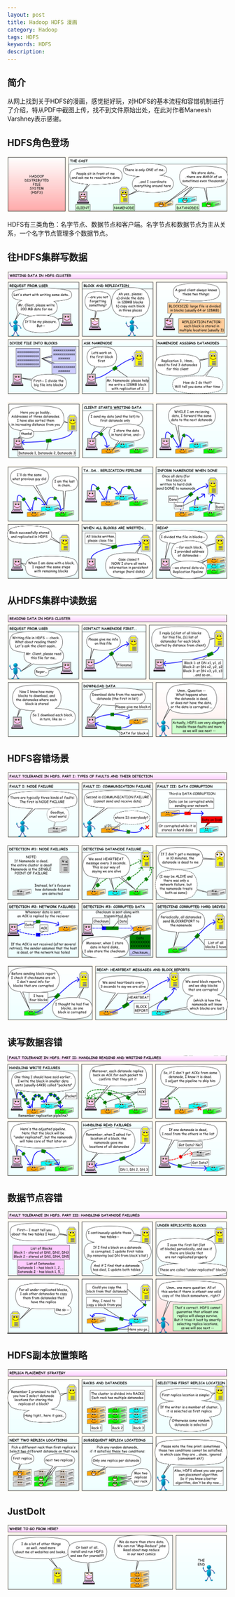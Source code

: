 ```yaml
---
layout: post
title: Hadoop HDFS 漫画
category: Hadoop
tags: HDFS
keywords: HDFS
description: 
---
```


## 简介
从网上找到关于HDFS的漫画，感觉挺好玩，对HDFS的基本流程和容错机制进行了介绍，特从PDF中截图上传，找不到文件原始出处，在此对作者Maneesh Varshney表示感谢。

## HDFS角色登场

![](/public/upload/hadoop/HDFS_Role.jpg)

HDFS有三类角色：名字节点、数据节点和客户端。名字节点和数据节点为主从关系，一个名字节点管理多个数据节点。

## 往HDFS集群写数据

![](/public/upload/hadoop/HDFS_WriteData1.jpg)

![](/public/upload/hadoop/HDFS_WriteData2.jpg)

![](/public/upload/hadoop/HDFS_WriteData3.jpg)


## 从HDFS集群中读数据

![](/public/upload/hadoop/HDFS_ReadData.jpg)

## HDFS容错场景

![](/public/upload/hadoop/HDFS_Fault_Tolerance_OW.jpg)

![](/public/upload/hadoop/HDFS_Fault_Tolerance1.jpg)

![](/public/upload/hadoop/HDFS_Fault_Tolerance2.jpg)

## 读写数据容错

![](/public/upload/hadoop/HDFS_Fault_Tolerance_RW.jpg)

## 数据节点容错

![](/public/upload/hadoop/HDFS_Fault_Tolerance_DN.jpg)

## HDFS副本放置策略

![](/public/upload/hadoop/HDFS_Replica.jpg)

## JustDoIt

![](/public/upload/hadoop/HDFS_JustDoIt.jpg)
